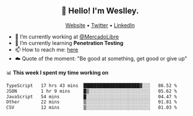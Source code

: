 <h2 align="center">👋 Hello! I'm Weslley.</h2>
<p align="center">
  <a href="http://weslleyneri.com.br">Website</a> •
  <a href="https://twitter.com/Weslley_Neri">Twitter</a> •
  <a href="https://www.linkedin.com/in/weslley-neri-3658908b">LinkedIn</a>
</p>


- 🔭 I’m currently working at [@MercadoLibre](https://github.com/mercadolibre)
- 🌱 I’m currently learning **Penetration Testing**
- 📫 How to reach me: [here](mailto:weslley39@gmail.com)
- ☁️ Quote of the moment: "Be good at something, get good or give up"

📊 **This week I spent my time working on**
<!--START_SECTION:waka-->

```txt
TypeScript   17 hrs 43 mins  █████████████████████▓░░░   86.52 %
JSON         1 hr 9 mins     █▒░░░░░░░░░░░░░░░░░░░░░░░   05.62 %
JavaScript   54 mins         █░░░░░░░░░░░░░░░░░░░░░░░░   04.47 %
Other        22 mins         ▒░░░░░░░░░░░░░░░░░░░░░░░░   01.81 %
CSV          12 mins         ▒░░░░░░░░░░░░░░░░░░░░░░░░   01.03 %
```

<!--END_SECTION:waka-->

<!-- Inspired by https://github.com/gruselhaus/gruselhaus -->
